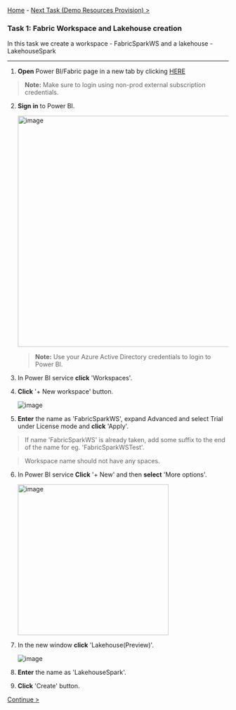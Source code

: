  [Home](Readme-shell.md) -  [Next Task (Demo Resources Provision) >](Task2-Run-the-Cloud-Shell-to-provision-the-demo-resources.md)

### Task 1: Fabric Workspace and Lakehouse creation

 In this task we create a workspace - FabricSparkWS and a lakehouse - LakehouseSpark

-------------------------------------------------------------------------------------------------------------------

1. **Open** Power BI/Fabric page in a new tab by clicking [HERE](https://app.powerbi.com/)


>**Note:** Make sure to login using non-prod external subscription credentials.

2. **Sign in** to Power BI.

	<img width="526" alt="image" src="https://github.com/swmannepalli/Fabric-Spark-Fundamentals/assets/84516667/596f23b3-4f3c-4e53-aa25-2f28f65f0f52">
 
	> **Note:** Use your Azure Active Directory credentials to login to Power BI.

3. In Power BI service **click** 'Workspaces'.

4. **Click** '+ New workspace' button.

	![image](https://github.com/swmannepalli/Fabric-Spark-Fundamentals/assets/84516667/20420270-ccbb-486c-8cf3-b4d032eca176)


5. **Enter** the name as 'FabricSparkWS', expand Advanced and select Trial under License mode  and **click** 'Apply'.

>If name 'FabricSparkWS' is already taken, add some suffix to the end of the name for eg. 'FabricSparkWSTest'.

>Workspace name should not have any spaces.

6. In Power BI service **Click** '+ New' and then **select** 'More options'.

   <img width="343" alt="image" src="https://github.com/swmannepalli/MicrosoftFabric_HOL/assets/84516667/6b6af585-e359-4fca-bafa-bc37bcda342e">

7. In the new window **click** 'Lakehouse(Preview)'.

   ![image](https://github.com/swmannepalli/Fabric-Spark-Fundamentals/assets/84516667/6cc8a8a8-2f27-4c4e-b327-5f0368aec940)


8. **Enter** the name as 'LakehouseSpark'.

11. **Click** 'Create' button.


[Continue >](Task2-Run-the-Cloud-Shell-to-provision-the-demo-resources.md)

